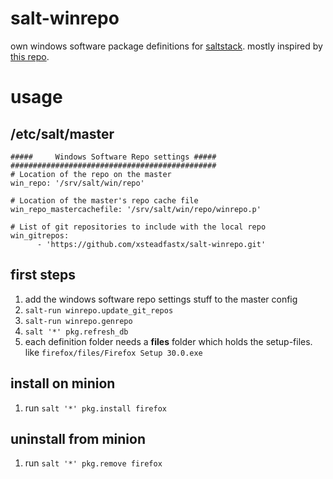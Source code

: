 salt-winrepo
============

own windows software package definitions for [saltstack](http://docs.saltstack.com/en/latest/topics/windows/windows-package-manager.html). mostly inspired by [this repo](https://github.com/saltstack/salt-winrepo).

# usage
## /etc/salt/master
	#####     Windows Software Repo settings #####
	##############################################
	# Location of the repo on the master
	win_repo: '/srv/salt/win/repo'
	
	# Location of the master's repo cache file
	win_repo_mastercachefile: '/srv/salt/win/repo/winrepo.p'

	# List of git repositories to include with the local repo
	win_gitrepos:
      	  - 'https://github.com/xsteadfastx/salt-winrepo.git'

## first steps
1. add the windows software repo settings stuff to the master config
2. `salt-run winrepo.update_git_repos`
3. `salt-run winrepo.genrepo`
4. `salt '*' pkg.refresh_db`
5. each definition folder needs a **files** folder which holds the setup-files. like `firefox/files/Firefox Setup 30.0.exe`

## install on minion
1. run `salt '*' pkg.install firefox`

## uninstall from minion
1. run `salt '*' pkg.remove firefox`
